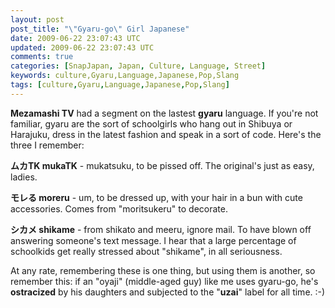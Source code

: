 ```yaml
---           
layout: post
post_title: "\"Gyaru-go\" Girl Japanese"
date: 2009-06-22 23:07:43 UTC
updated: 2009-06-22 23:07:43 UTC
comments: true
categories: [SnapJapan, Japan, Culture, Language, Street]
keywords: culture,Gyaru,Language,Japanese,Pop,Slang
tags: [culture,Gyaru,Language,Japanese,Pop,Slang]
---
```

 


**Mezamashi TV** had a segment on the lastest **gyaru** language. If you're not familiar, gyaru are the sort of schoolgirls who hang out in Shibuya or Harajuku, dress in the latest fashion and speak in a sort of code. Here's the three I remember: 









**ムカTK mukaTK** - mukatsuku, to be pissed off. The original's just as easy, ladies.




**モレる moreru** - um, to be dressed up, with your hair in a bun with cute accessories. Comes from "moritsukeru" to decorate. 




**シカメ shikame** - from shikato and meeru, ignore mail. To have blown off answering someone's text message. I hear that a large percentage of schoolkids get really stressed about "shikame", in all seriousness. 









At any rate, remembering these is one thing, but using them is another, so remember this: if an "oyaji" (middle-aged guy) like me uses gyaru-go, he's **ostracized** by his daughters and subjected to the "**uzai**" label for all time. :-)


